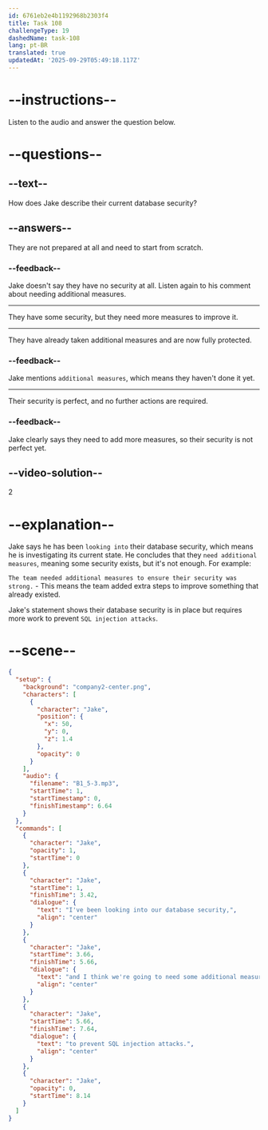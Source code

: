 ```yaml
---
id: 6761eb2e4b1192968b2303f4
title: Task 108
challengeType: 19
dashedName: task-108
lang: pt-BR
translated: true
updatedAt: '2025-09-29T05:49:18.117Z'
---
```

<!-- (audio) Jake: I've been looking into our database security, and I think we're going to need some additional measures to prevent SQL injection attacks. -->

# --instructions--

Listen to the audio and answer the question below.

# --questions--

## --text--

How does Jake describe their current database security?

## --answers--

They are not prepared at all and need to start from scratch.

### --feedback--

Jake doesn't say they have no security at all. Listen again to his comment about needing additional measures.

---

They have some security, but they need more measures to improve it.

---

They have already taken additional measures and are now fully protected.

### --feedback--

Jake mentions `additional measures`, which means they haven't done it yet.

---

Their security is perfect, and no further actions are required.

### --feedback--

Jake clearly says they need to add more measures, so their security is not perfect yet.

## --video-solution--

2

# --explanation--

Jake says he has been `looking into` their database security, which means he is investigating its current state. He concludes that they `need additional measures`, meaning some security exists, but it's not enough. For example:  
 
`The team needed additional measures to ensure their security was strong.` - This means the team added extra steps to improve something that already existed. 

Jake's statement shows their database security is in place but requires more work to prevent `SQL injection attacks`.

# --scene--

```json
{
  "setup": {
    "background": "company2-center.png",
    "characters": [
      {
        "character": "Jake",
        "position": {
          "x": 50,
          "y": 0,
          "z": 1.4
        },
        "opacity": 0
      }
    ],
    "audio": {
      "filename": "B1_5-3.mp3",
      "startTime": 1,
      "startTimestamp": 0,
      "finishTimestamp": 6.64
    }
  },
  "commands": [
    {
      "character": "Jake",
      "opacity": 1,
      "startTime": 0
    },
    {
      "character": "Jake",
      "startTime": 1,
      "finishTime": 3.42,
      "dialogue": {
        "text": "I've been looking into our database security,",
        "align": "center"
      }
    },
    {
      "character": "Jake",
      "startTime": 3.66,
      "finishTime": 5.66,
      "dialogue": {
        "text": "and I think we're going to need some additional measures",
        "align": "center"
      }
    },
    {
      "character": "Jake",
      "startTime": 5.66,
      "finishTime": 7.64,
      "dialogue": {
        "text": "to prevent SQL injection attacks.",
        "align": "center"
      }
    },
    {
      "character": "Jake",
      "opacity": 0,
      "startTime": 8.14
    }
  ]
}
```
